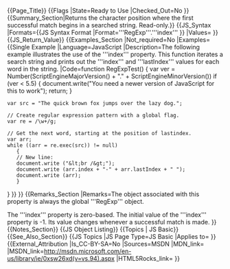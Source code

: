 {{Page_Title}}
{{Flags
|State=Ready to Use
|Checked_Out=No
}}
{{Summary_Section|Returns the character position where the first successful match begins in a searched string. Read-only.}}
{{JS_Syntax
|Formats={{JS Syntax Format
|Format='''RegExp'''.'''index'''
}}
|Values=
}}
{{JS_Return_Value}}
{{Examples_Section
|Not_required=No
|Examples={{Single Example
|Language=JavaScript
|Description=The following example illustrates the use of the '''index''' property. This function iterates a search string and prints out the '''index''' and '''lastIndex''' values for each word in the string.
|Code=function RegExpTest()
 {
    var ver = Number(ScriptEngineMajorVersion() + "." + ScriptEngineMinorVersion())
    if (ver &lt; 5.5)
    {
       document.write("You need a newer version of JavaScript for this to work");
       return;
    }
 
    var src = "The quick brown fox jumps over the lazy dog.";
 
    // Create regular expression pattern with a global flag.
    var re = /\w+/g;
 
    // Get the next word, starting at the position of lastindex.
    var arr;
    while ((arr = re.exec(src)) != null)
       {
       // New line:
       document.write ("&lt;br /&gt;");  
       document.write (arr.index + "-" + arr.lastIndex + " ");
       document.write (arr);
       }
 }
}}
}}
{{Remarks_Section
|Remarks=The object associated with this property is always the global '''RegExp''' object.

The '''index''' property is zero-based. The initial value of the '''index''' property is -1. Its value changes whenever a successful match is made.
}}
{{Notes_Section}}
{{JS Object Listing}}
{{Topics | JS Basic}}
{{See_Also_Section}}
{{JS Topics
|JS Page Type=JS Basic
|Applies to=
}}
{{External_Attribution
|Is_CC-BY-SA=No
|Sources=MSDN
|MDN_link=
|MSDN_link=http://msdn.microsoft.com/en-us/library/ie/0xsw26xd(v=vs.94).aspx
|HTML5Rocks_link=
}}